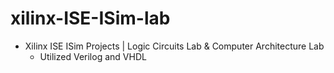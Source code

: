 # xilinx-ISE-ISim-lab

* Xilinx ISE ISim Projects | Logic Circuits Lab & Computer Architecture Lab
  * Utilized Verilog and VHDL

